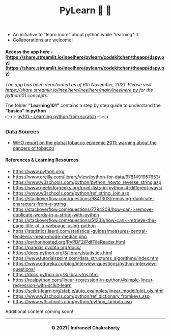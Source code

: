  <h1 style="text-align: center;">PyLearn 🐍 🐍  </h1><br>
 
- An initiative to "learn more" about python while "learning" it. 
- Collaborations are welcome! <br>

#### Access the app here - [https://share.streamlit.io/ineelhere/pylearn/codekitchen/theapp/dspy.py](https://share.streamlit.io/ineelhere/pylearn/codekitchen/theapp/dspy.py)
*The app has been deactivated as of 6th November, 2021. Please visit https://share.streamlit.io/ineelhere/ineelhere/main/ineelhere.py for the python101 concepts.*


The folder **"Learning101"** contains a step by step guide to understand the **"basics" in python**
<br>👉👉 <a href="https://sites.google.com/view/indraneelchakraborty/blogs/py101">py101 - Learning python from scratch</a> 👈👈

### Data Sources
* <a href="https://www.who.int/tobacco/global_report/2011/full_dataset/en/">WHO report on the global tobacco epidemic 2011: warning about the dangers of tobacco </a>

#### References & Learning Resources
* https://www.python.org/
* https://www.oreilly.com/library/view/python-for-data/9781491957653/
* https://www.w3schools.com/python/python_howto_reverse_string.asp
* https://www.geeksforgeeks.org/print-lists-in-python-4-different-ways/
* https://www.w3schools.com/python/ref_string_join.asp
* https://stackoverflow.com/questions/9841303/removing-duplicate-characters-from-a-string
* https://stackoverflow.com/questions/7794208/how-can-i-remove-duplicate-words-in-a-string-with-python
* https://stackoverflow.com/questions/51233/how-can-i-retrieve-the-page-title-of-a-webpage-using-python
* https://statistics.laerd.com/statistical-guides/measures-central-tendency-mean-mode-median.php
* https://pythonhosted.org/PyPDF2/PdfFileReader.html
* https://pandas.pydata.org/docs/
* https://docs.python.org/3/library/statistics.html
* https://www.tutorialspoint.com/data_structures_algorithms/index.htm
* https://www.edureka.co/blog/interview-questions/python-interview-questions/
* https://docs.python.org/3/library/os.html
* https://realpython.com/linear-regression-in-python/#simple-linear-regression-with-scikit-learn
* https://scikit-learn.org/stable/auto_examples/linear_model/plot_ols.html
* https://www.w3schools.com/python/ref_dictionary_fromkeys.asp
* https://www.w3schools.com/python/python_lambda.asp


Additional content coming soon!

<hr><h4 style="text-align: center;">
&#169; 2021 | Indraneel Chakraborty </h4>

